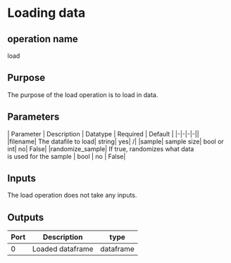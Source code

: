 # Loading data
## operation name
load

## Purpose
The purpose of the load operation is to load in data.

## Parameters
| Parameter | Description | Datatype | Required | Default |
|-|-|-|-||
|filename| The datafile to load| string| yes| /|
|sample| sample size| bool or int| no| False|
|randomize_sample| If true, randomizes  what data <br> is used for the sample | bool | no | False|


## Inputs
The load operation does not take any inputs.


## Outputs
| Port | Description | type |
|-|-|-|
| 0 | Loaded dataframe |dataframe |